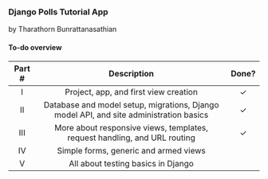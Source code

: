 ### Django Polls Tutorial App
by Tharathorn Bunrattanasathian

#### To-do overview
|Part #     | Description|Done?|
|:---------:|:----------:|:---:|
|I| Project, app, and first view creation |✓|
|II| Database and model setup, migrations, Django model API, and site administration basics |✓|
|III| More about responsive views, templates, request handling, and URL routing |✓|
|IV| Simple forms, generic and armed views |   |
|V| All about testing basics in Django  |   |
